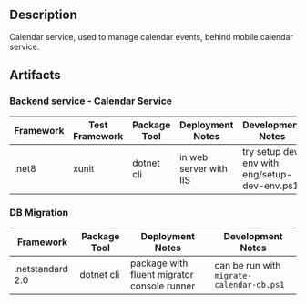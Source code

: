 ## Description
Calendar service, used to manage calendar events, behind mobile calendar service.

## Artifacts
### Backend service - Calendar Service
| Framework | Test Framework | Package Tool | Deployment Notes | Development Notes |
| --------- | -------------- | ------------ | ---------------- | ----------------- |
| .net8     | xunit          | dotnet cli   | in web server with IIS | try setup dev env with eng/setup-dev-env.ps1 |

### DB Migration
| Framework | Package Tool | Deployment Notes | Development Notes |
| --------- | ------------ | ---------------- | ----------------- |
| .netstandard 2.0 | dotnet cli | package with fluent migrator console runner | can be run with `migrate-calendar-db.ps1` |
